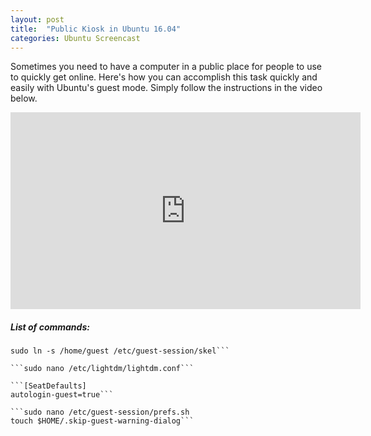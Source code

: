 ```yaml
---
layout: post
title:  "Public Kiosk in Ubuntu 16.04"
categories: Ubuntu Screencast
---
```


Sometimes you need to have a computer in a public place for people to use to quickly get online. Here's how you can accomplish this task quickly and easily with Ubuntu's guest mode. Simply follow the instructions in the video below.

<iframe width="560" height="315" src="https://www.youtube.com/embed/tNA75HM5-Oo" frameborder="0" allowfullscreen></iframe>

##### List of commands:

```sudo mkdir /etc/guest-session
sudo ln -s /home/guest /etc/guest-session/skel```

```sudo nano /etc/lightdm/lightdm.conf```

```[SeatDefaults]
autologin-guest=true```

```sudo nano /etc/guest-session/prefs.sh
touch $HOME/.skip-guest-warning-dialog```